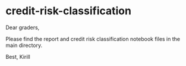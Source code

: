 # credit-risk-classification
 Dear graders,

 Please find the report and credit risk classification notebook files in the main directory.

 Best,
 Kirill
